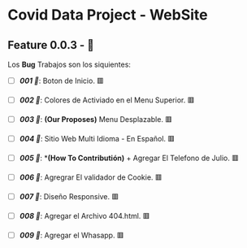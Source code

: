 # Covid Data Project - WebSite

## Feature 0.0.3 - 🐞
Los **Bug** Trabajos son los siquientes:

- [ ] ***001 🐞***: Boton de Inicio. 🟥
- [ ] ***002 🐞***: Colores de Activiado en el Menu Superior. 🟥
- [ ] ***003 🐞***: **(Our Proposes)** Menu Desplazable. 🟥
- [ ] ***004 🐞***: Sitio Web Multi Idioma - En Español. 🟥
- [ ] ***005 🐞***: ***(How To Contributión)** + Agregar El Telefono de Julio. 🟥
- [ ] ***006 🐞***: Agregrar El validador de Cookie. 🟥
- [ ] ***007 🐞***: Diseño Responsive. 🟥
- [ ] ***008 🐞***: Agregar el Archivo 404.html. 🟥
- [ ] ***009 🐞***: Agregar el Whasapp. 🟥

